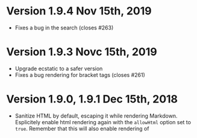 # Version 1.9.4 Nov 15th, 2019

- Fixes a bug in the search (closes #263)

# Version 1.9.3 Novc 15th, 2019

- Upgrade ecstatic to a safer version
- Fixes a bug rendering for bracket tags (closes #261)

# Version 1.9.0, 1.9.1 Dec 15th, 2018

- Sanitize HTML by default, escaping it while rendering Markdown. Esplicitely enable html rendering again with the `allowHtml` option set to `true`. Remember that this will also enable rendering of <script> though, so beware (Jingo session cookie is http only)

# Version 1.8.5, Feb 25th, 2018

- Merges #236

# Version 1.8.4, Feb 25th, 2018

- Closes #234 (Conflicts created by auto-generated HTML ids)
- Updates ecstatic module to newer and safer version

# Version 1.8.3, May 28th, 2017

- Updates to LDAP authentication (#212 by @ScreamingHawk)

# Version 1.8.2, May 20th, 2017

- Closes #152 (You can now disable Gravatar)
- Closes #129 (Adds logo support)
- Fixes #216 ()
- Always uses local jQuery and not Google's
- Adds favicon support

# Version 1.8.1, May 17th, 2017

This is just a small fix release

- Fix #211 (pug migration regression bug)
- Merge #209 (pug migration regression bug)
- Adds @ScreamingHawk to contributors

# Version 1.8.0, March 11th, 2017

- Upgrade from Jade to Pug 2 (needed for copyright reasons)
- Removes support for Markitup
- Upgrade to jQuery 2.x
- Upgrades of various npm modules
- Removes the need of installing mocha globally (for testing)
- Removes obsolete script directory

# Version 1.7.3, January 8th, 2017

- Small set of fixed: merges #189, #190 and #191

# Version 1.7.2, December 4th, 2016

- Closes #183 (accessible document list)
- Closes #182 (case insensitive test on SHA-1 passwords)
- Reads Jingo version from packages.json (no manual edit for version bump)

# Version 1.7.1, November 5th, 2016

- Merges #179
- Refines README
- Adopts Standardjs as the formatting standard for the project

# Version 1.7.0, September 18th, 2016

- Fixes #164 (ProxyPath not used on /login)
- Adds LDAP authentication support (@everpcpc). Requires manual installation of `passport-ldapauth`

# Version 1.6.1, January 27th, 2016

- Fixes #132 (crash on empty repos)
- Renames an img so to not have problems with AdBlock

# Version 1.6.0, December 28th, 2015

- Ability to work behind a proxy directory #124 (@creynold, @claudioc)
- Enables CORS for /wiki pages (poor man read only API to pages) (@kaiserfro, @claudioc)
- Started the Github wiki with some "recipes" for common tasks and configurations
- Better documentation for the configuration options
- Adds a linter configuration (eslint) and fixes a lot of style issues
- Adds the CONTRIBUTING file
- Adds more tests
- Fixes a TOC bug (@creynold)
- Fixes #118
- Fixes a crash on a certain git configuration

Requires `npm install`

# Version 1.5.3, December 14th, 2015

- Adds the `redirectURL` to the configuration (#121)

# Version 1.5.2, December 14th, 2015

- Fixes an authentication bug on 1.5.1 (#120)

# Version 1.5.1, December 12th, 2015

DO NOT USE THIS VERSION

# Version 1.5.0, December 12th, 2015

- Adds the ability to revert to a specific revision from the history page (@brad7928)
- Adds support for directives (see PR #115) (@creynold)
- Adds support for Table of Contents (@creynold and @brad7928)
- Adds a new `emptyEmailMatches` configuration parameter (see README)
- Added the /etc configuration directory (for useful configurations we may need)
- Fixes #110 (@brad7928)
- Fixes #109
- Fixes #10

- Merged #115, #113, #110

# Version 1.4.1, October 17th, 2015

- Fixes #68, CSS support for markdown tables
- Removes deprecated `licenses` object in packages.json

# Version 1.4.0, October 11th, 2015

- Fixes a bug on header rendering (closes #93)
- Removes iconv and uses the transliteration module (finally!)

The version is coded 1.4.0 because removing iconv may create some regression of old installations.

# Version 1.3.1, October 4th, 2015

- Upgrades CodeMirror to 5.7
- Uses _github flavoured markdown_ as the default CodeMirror mode (Closes #99)
- Uses github username if the displayName is empty (Closes #95)

# Version 1.3.0, July 19th, 2015

- Fixes #80 – Crash when a title starts with /
- Fixes #87 – Better management of slashes in titles (replaced by "+")
- Adds the search form to the search pages, so that we could...
- ...show the login option on mobile (removes the search field) because we...
- ...added the search icon to the toolbox
- Merges #88 and #89

# Version 1.2.12, June 28th, 2015

- Fixes #85 – Jingo crash on search
- Fixes #45 – Jingo now works on mobile too

# Version 1.2.11, May 22th, 2015

- Merge PR #78 (Local authentication support, by @vschoettke)
- Merge PR #75 (Gfm line breaks, by @apskim)
- Deprecated the Alone authentication method

# Version 1.2.9, January 26th, 2015

- Fixes #64 (crash serving favicon)
- Fixes #62 (missing titles on new and edit)
- Fixes #60 (no sidebar on login page)

# Version 1.2.8, December 15th, 2014

- Fixes a bug on the pull git pull (Jon Richter, @almereyda)
- Updates README (Jon Richter, @almereyda)
- Re-enable the baseUrl config option (Jon Richter, @almereyda)
- Upgrade some modules to a newest version

# Version 1.2.7, November 16th, 2014

- Merges #59 (add a validation for Github parameters)

# Version 1.2.6, November 4th, 2014

- Fixes #57 (removes the backdrop from modal)
- Better accessibility for modal boxes
- Better layout and typography for modal boxes

# Version 1.2.5, October 28st, 2014

- Fixes a z-index bug

# Version 1.2.4, October 28st, 2014

- Fixes #56 (unrecognized git version)

# Version 1.2.3, October 27st, 2014

- Fixes #55 (footer links not clickable)

# Version 1.2.2, October 21st, 2014

- Fixes #54 (broken customizations)
- Adds the jingo version to the meta generator
- Better README
- Fixes a potential crash
- Adds missing page titles (regression bug)

# Version 1.2.1, October 13, 2014

- Fixes #41 (inverted diff)

# Version 1.2.0, October 9, 2014

- Adds support for the GitHub logins
- Adds support to be able to serve images and other assets from the repo

# Version 1.1.0, September 23, 2014

The markdown module we use (Marked) tries to overcome some "obscure" problems with the original Perl markdown parser by default. These produces some problems when rendering HTML embedded in a markdown document see also issue #48. By default we now want to use the original parser and not the modified one (pedantic: true).

There is a new option to override this behaviour (application.pedanticMarkdown).

# Version 1.0.0, July 31, 2014

This version introduces a LOT of changes, but it is still compatible with the 0.6.1

To upgrade, just run `npm install`. Please note that you will need `npm` version 1.3 or newer to install the dependencies or we will get the _Error: No compatible version found_ errors. To upgrade npm just run `npm update npm -g` (sudo may be required).

- Upgraded to Bootstrap 3.2
- Upgraded to Express 4
- Upgraded to Codemirror 3.24
- Code refactoring, now easier to maintain and to contribute
- Added some shortcut on the session message ("edit again?")
- New code tag renderer
- Fixed an issue where the sidebar and footer were not rendered
- Code refactoring using another level of abstraction (aka models)
- More mobile friendly
- New look for custom sidebar and footer
- Provides a new `pages` configuration options
- New YAML parser (js-yaml)
- Upgraded markdown parser
- It is now possible to specify a custom binary for git
- The list of documents is now paginated (configurable amount of items)
- Names of the components are now configurable
- Don't show the avatar if there is no email
- Better tests for the validity of the configuration options
- Fixes #39
- Fixes #37
- Fixes #32
- Fixes #27
- Fixes #22

# Version 0.6.1, June 24th, 2014

- Due to an incompatibility with latest versions of Express 3.x (and Connect),
  the Express version in package.json has been frozen
- Removed some deprecation warnings
- Fixed some problems on the welcome page

# Version 0.6.0, May 28th, 2014

- Uses the OAuth 2 authentication instead of the OpenID 2.0
  (see also https://developers.google.com/accounts/docs/OpenID)
  This will require to edit the config file and request Google for
  a client id and client secret (see the README on how to do that)

  The update requires to issue a `npm install`

# Version 0.5.2, May 26th, 2014

- Version bump for the npm package glitch

# Version 0.5.1, December 6th, 2013

- Use of icons (ionicons) instead of the ugly texts for buttons
- Add the quick diff option on the list of pages
- Fixes a bug on the compare button

# Version 0.5.0, December 4th, 2013

- Use of Codemirror (select it from the new config key `features`)
- Adds the last commit comment on the document list

# Version 0.4.4, July 23th, 2013

- Better typography

# Version 0.4.3, July 10th, 2013

- Closes #19
- Better line height for LI
- Refines PR #20

# Version 0.4.2, June 29th, 2013

- Fixed a compatibility issue with node 0.10.12, see #17

# Version 0.4.1, June 25th, 2013

- Fixed a bug on the document list sort

# Version 0.4.0, June 11th, 2013

- The main content is now centered
- Better typography
- Added WideArea support
- Added the ability to specify the branch within the remote

# Version 0.3.5, 0.3.6, June 5th, 2013

- Bug fixes

# Version 0.3.4, June 5th, 2013

- Support for search word highlight
- Makes the "tools" drawer fixed positioned

Version 0.3.3, June 4th, 2013
Version 0.3.2, June 4th, 2013
=============================

- Adds the baseUrl configuration key
- Fixes a bug on the renderer

# Version 0.3.1, May 26th, 2013

- Closes #11

# Version 0.3.0, May 24th, 2013

- Added the alone authorization option
- Added the --local server option
- Added ChangeLog
- Removed yaml module, added yaml-js
- Added connect-flash module
